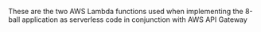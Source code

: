 These are the two AWS Lambda functions used when implementing the 8-ball
application as serverless code in conjunction with AWS API Gateway
